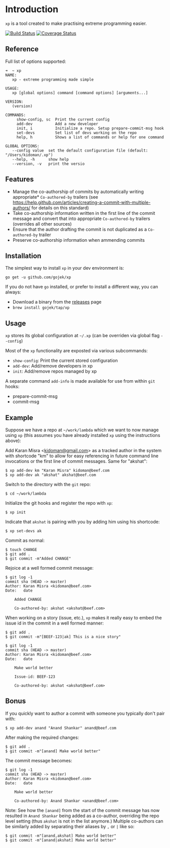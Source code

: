 # Introduction

`xp` is a tool created to make practising extreme programming easier.

[![Build Status](https://travis-ci.org/gojek/xp.svg?branch=master)](https://travis-ci.org/gojek/xp)
[![Coverage Status](https://coveralls.io/repos/github/gojek/xp/badge.svg?v=2)](https://coveralls.io/github/gojek/xp)

## Reference

Full list of options supported:

```
➜  ~ xp
NAME:
   xp - extreme programming made simple

USAGE:
   xp [global options] command [command options] [arguments...]

VERSION:
   (version)

COMMANDS:
     show-config, sc  Print the current config
     add-dev          Add a new developer
     init, i          Initialize a repo. Setup prepare-commit-msg hook
     set-devs         Set list of devs working on the repo
     help, h          Shows a list of commands or help for one command

GLOBAL OPTIONS:
   --config value  set the default configuration file (default: "/Users/kidoman/.xp")
   --help, -h      show help
   --version, -v   print the versio
```

## Features

- Manage the co-authorship of commits by automatically writing appropriate* `Co-authored-by` trailers (see https://help.github.com/articles/creating-a-commit-with-multiple-authors/ for details on this standard)
- Take co-authorship information written in the first line of the commit message and convert that into appropriate `Co-authored-by` trailers (overrides all other sources)
- Ensure that the author drafting the commit is not duplicated as a `Co-authored-by` trailer
- Preserve co-authorship information when ammending commits

## Installation

The simplest way to install `xp` in your dev environment is:

```
go get -u github.com/gojek/xp
```

If you do not have `go` installed, or prefer to install a different way, you can always:

- Download a binary from the [releases](https://github.com/gojek/xp/releases) page
- `brew install gojek/tap/xp`

## Usage

`xp` stores its global configuration at `~/.xp` (can be overriden via global flag `--config`)

Most of the `xp` functionality are exposted via various subcommands:

- `show-config`: Print the current stored configuration
- `add-dev`: Add/remove developers in xp
- `init`: Add/remove repos managed by xp

A separate command `add-info` is made available for use from within `git` hooks:

- prepare-commit-msg
- commit-msg

## Example

Suppose we have a repo at `~/work/lambda` which we want to now manage using `xp` (this assumes you have already installed `xp` using the instructions above):


Add Karan Misra &lt;kidoman@gmail.com&gt; as a tracked author in the system with shortcode "km" to allow for easy referencing in future command line invocations or the first line of commit messages. Same for "akshat":

```
$ xp add-dev km "Karan Misra" kidoman@beef.com
$ xp add-dev ak "akshat" akshat@beef.com
```

Switch to the directory with the `git` repo:

```
$ cd ~/work/lambda
```

Initialize the git hooks and register the repo with `xp`:

```
$ xp init
```

Indicate that `akshat` is pairing with you by adding him using his shortcode:

```
$ xp set-devs ak
```

Commit as normal:

```
$ touch CHANGE
$ git add .
$ git commit -m"Added CHANGE"
```

Rejoice at a well formed commit message:

```
$ git log -1
commit sha (HEAD -> master)
Author: Karan Misra <kidoman@beef.com>
Date:   date

    Added CHANGE

    Co-authored-by: akshat <akshat@beef.com>
```

When working on a story (issue, etc.), `xp` makes it really easy to embed the issue id in the commit in a well formed manner:

```
$ git add .
$ git commit -m"[BEEF-123|ak] This is a nice story"
```

```
$ git log -1
commit sha (HEAD -> master)
Author: Karan Misra <kidoman@beef.com>
Date:   date

    Make world better

    Issue-id: BEEF-123

    Co-authored-by: akshat <akshat@beef.com>
```

## Bonus

If you quickly want to author a commit with someone you typically don't pair with:

```
$ xp add-dev anand "Anand Shankar" anand@beef.com
```

After making the required changes:

```
$ git add .
$ git commit -m"[anand] Make world better"
```

The commit message becomes:

```
$ git log -1
commit sha (HEAD -> master)
Author: Karan Misra <kidoman@beef.com>
Date:   date

    Make world better

    Co-authored-by: Anand Shankar <anand@beef.com>
```

Note: See how the `[anand]` from the start of the commit message has now resulted in `Anand Shankar` being added as a co-author, overriding the repo level setting (thus `akshat` is not in the list anymore.) Multiple co-authors can be similarly added by separating their aliases by `,` or `|` like so:


```
$ git commit -m"[anand,akshat] Make world better"
$ git commit -m"[anand|akshat] Make world better"
```
